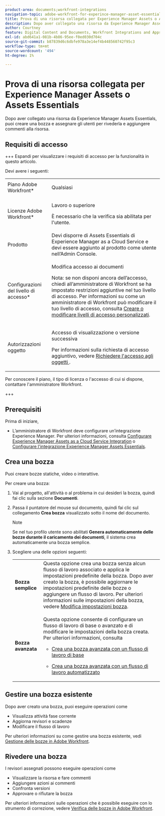 ```yaml
---
product-area: documents;workfront-integrations
navigation-topic: adobe-workfront-for-experince-manager-asset-essentials
title: Prova di una risorsa collegata per Experience Manager Assets o Assets Essentials
description: Dopo aver collegato una risorsa da Experience Manager Assets Essentials, puoi creare una bozza e assegnare gli utenti per rivederla e aggiungere commenti alla risorsa.
author: Courtney
feature: Digital Content and Documents, Workfront Integrations and Apps
exl-id: abd641a1-081b-4b86-95ee-f0ed030d704c
source-git-commit: b87839d6c6dbfe978a3e14ef4b448560742f95c3
workflow-type: tm+mt
source-wordcount: '494'
ht-degree: 1%

---
```


# Prova di una risorsa collegata per Experience Manager Assets o Assets Essentials

Dopo aver collegato una risorsa da Experience Manager Assets Essentials, puoi creare una bozza e assegnare gli utenti per rivederla e aggiungere commenti alla risorsa.

## Requisiti di accesso

+++ Espandi per visualizzare i requisiti di accesso per la funzionalità in questo articolo.

Devi avere i seguenti:

<table style="table-layout:auto"> 
 <col> 
 <col> 
 <tbody> 
  <tr> 
   <td role="rowheader">Piano Adobe Workfront*</td> 
   <td> <p> Qualsiasi</p> </td> 
  </tr> 
  <tr> 
   <td role="rowheader">Licenze Adobe Workfront*</td> 
   <td> <p>Lavoro o superiore</p>
   <p>È necessario che la verifica sia abilitata per l'utente.</p>
    </td> 
  </tr> 
  <tr> 
   <td role="rowheader">Prodotto</td> 
   <td>Devi disporre di Assets Essentials di Experience Manager as a Cloud Service e devi essere aggiunto al prodotto come utente nell’Admin Console. </td> 
  </tr> 
  <tr> 
   <td role="rowheader">Configurazioni del livello di accesso*</td> 
   <td> <p>Modifica accesso ai documenti</p> <p>Nota: se non disponi ancora dell’accesso, chiedi all’amministratore di Workfront se ha impostato restrizioni aggiuntive nel tuo livello di accesso. Per informazioni su come un amministratore di Workfront può modificare il tuo livello di accesso, consulta <a href="../../administration-and-setup/add-users/configure-and-grant-access/create-modify-access-levels.md" class="MCXref xref">Creare o modificare livelli di accesso personalizzati</a>.</p> </td> 
  </tr> 
  <tr> 
   <td role="rowheader">Autorizzazioni oggetto</td> 
   <td> <p>Accesso di visualizzazione o versione successiva</p> <p>Per informazioni sulla richiesta di accesso aggiuntivo, vedere <a href="../../workfront-basics/grant-and-request-access-to-objects/request-access.md" class="MCXref xref">Richiedere l'accesso agli oggetti </a>.</p> </td> 
  </tr> 
 </tbody> 
</table>

Per conoscere il piano, il tipo di licenza o l&#39;accesso di cui si dispone, contattare l&#39;amministratore Workfront.

+++

## Prerequisiti

Prima di iniziare,

* L’amministratore di Workfront deve configurare un’integrazione Experience Manager. Per ulteriori informazioni, consulta [Configurare Experience Manager Assets as a Cloud Service Integration](/help/quicksilver/administration-and-setup/configure-integrations/configure-aacs-integration.md) o [Configurare l&#39;integrazione Experience Manager Assets Essentials](/help/quicksilver/documents/adobe-workfront-for-experience-manager-assets-essentials/setup-asset-essentials.md).

## Crea una bozza

Puoi creare bozze statiche, video o interattive.

Per creare una bozza:

1. Vai al progetto, all&#39;attività o al problema in cui desideri la bozza, quindi fai clic sulla sezione **Documenti**.
1. Passa il puntatore del mouse sul documento, quindi fai clic sul collegamento **Crea bozza** visualizzato sotto il nome del documento.

   >[!NOTE]
   >
   >Se nel tuo profilo utente sono abilitati **Genera automaticamente delle bozze durante il caricamento dei documenti**, il sistema crea automaticamente una bozza semplice.

1. Scegliere una delle opzioni seguenti:

   <table style="table-layout:auto"> 
    <col> 
    <col> 
    <tbody> 
     <tr> 
      <td role="rowheader"><strong>Bozza semplice</strong></td> 
      <td>Questa opzione crea una bozza senza alcun flusso di lavoro associato e applica le impostazioni predefinite della bozza. Dopo aver creato la bozza, è possibile aggiornare le impostazioni predefinite delle bozze o aggiungere un flusso di lavoro. Per ulteriori informazioni sulle impostazioni della bozza, vedere <a href="../../review-and-approve-work/proofing/managing-proofs-within-workfront/edit-proof-settings.md" class="MCXref xref">Modifica impostazioni bozza</a>.</td> 
     </tr> 
     <tr> 
      <td role="rowheader"><strong>Bozza avanzata</strong></td> 
      <td> <p>Questa opzione consente di configurare un flusso di lavoro di base o avanzato e di modificare le impostazioni della bozza creata. Per ulteriori informazioni, consulta </p> 
       <ul> 
        <li> <p><a href="../../review-and-approve-work/proofing/creating-proofs-within-workfront/configure-basic-proof-workflow.md" class="MCXref xref">Crea una bozza avanzata con un flusso di lavoro di base</a> </p> </li> 
        <li> <p><a href="../../review-and-approve-work/proofing/creating-proofs-within-workfront/create-automated-proof-workflow.md" class="MCXref xref">Crea una bozza avanzata con un flusso di lavoro automatizzato</a> </p> </li> 
       </ul> </td> 
     </tr> 
    </tbody> 
   </table>

## Gestire una bozza esistente

Dopo aver creato una bozza, puoi eseguire operazioni come

* Visualizza attività fase corrente
* Aggiorna revisori e scadenze
* Modificare il flusso di lavoro

Per ulteriori informazioni su come gestire una bozza esistente, vedi [Gestione delle bozze in Adobe Workfront](../../review-and-approve-work/proofing/managing-proofs-within-workfront/manage-proofs-in-wf.md).

## Rivedere una bozza

I revisori assegnati possono eseguire operazioni come

* Visualizzare la risorsa e fare commenti
* Aggiungere azioni ai commenti
* Confronta versioni
* Approvare o rifiutare la bozza

Per ulteriori informazioni sulle operazioni che è possibile eseguire con lo strumento di correzione, vedere [Verifica delle bozze in Adobe Workfront](../../review-and-approve-work/proofing/reviewing-proofs-within-workfront/review-proofs-in-wf.md).
